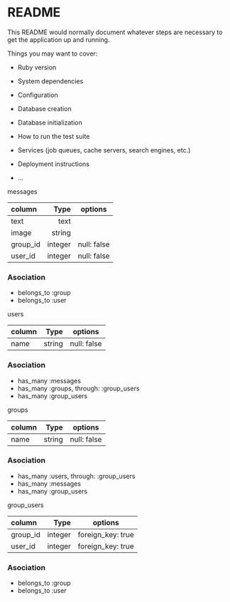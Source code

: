 # README

This README would normally document whatever steps are necessary to get the
application up and running.

Things you may want to cover:

* Ruby version

* System dependencies

* Configuration

* Database creation

* Database initialization

* How to run the test suite

* Services (job queues, cache servers, search engines, etc.)

* Deployment instructions

* ...

messages

| column     |   Type      | options            |
|:-----------|------------:|:------------------:|
| text       | text        |                    |
| image      | string      |                    |
| group_id   | integer     | null: false        |
| user_id    | integer     | null: false        |

### Asociation
- belongs_to :group
- belongs_to :user

users

| column     |   Type      | options            |
|:-----------|------------:|:------------------:|
| name       |  string     | null: false        |

### Asociation
- has_many :messages
- has_many :groups, through: :group_users
- has_many :group_users

groups

| column     |   Type      | options            |
|:-----------|------------:|:------------------:|
|       name | string      | null: false        |

### Asociation
- has_many :users, through: :group_users
- has_many :messages
- has_many :group_users


group_users

| column     |   Type      | options            |
|:-----------|------------:|:------------------:|
| group_id   | integer     | foreign_key: true  |
| user_id    | integer     | foreign_key: true  |

### Asociation
- belongs_to :group
- belongs_to :user
